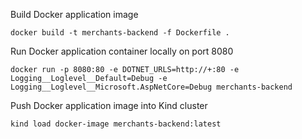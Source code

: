 
Build Docker application image

```
docker build -t merchants-backend -f Dockerfile .
```

Run Docker application container locally on port 8080

```
docker run -p 8080:80 -e DOTNET_URLS=http://+:80 -e Logging__Loglevel__Default=Debug -e Logging__Loglevel__Microsoft.AspNetCore=Debug merchants-backend
```

Push Docker application image into Kind cluster
```
kind load docker-image merchants-backend:latest
```
